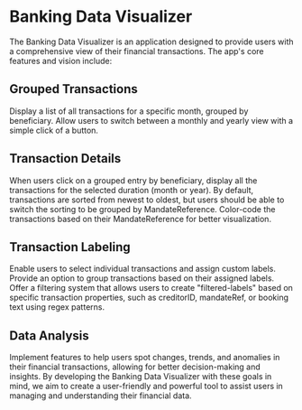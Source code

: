 # Banking Data Visualizer

The Banking Data Visualizer is an application designed to provide users with a comprehensive view of their financial transactions.
The app's core features and vision include:

## Grouped Transactions

Display a list of all transactions for a specific month, grouped by beneficiary.
Allow users to switch between a monthly and yearly view with a simple click of a button.

## Transaction Details

When users click on a grouped entry by beneficiary, display all the transactions for the selected duration (month or year).
By default, transactions are sorted from newest to oldest, but users should be able to switch the sorting to be grouped by MandateReference.
Color-code the transactions based on their MandateReference for better visualization.

## Transaction Labeling

Enable users to select individual transactions and assign custom labels.
Provide an option to group transactions based on their assigned labels.
Offer a filtering system that allows users to create "filtered-labels" based on specific transaction properties, such as creditorID, mandateRef, or booking text using regex patterns.

## Data Analysis

Implement features to help users spot changes, trends, and anomalies in their financial transactions, allowing for better decision-making and insights.
By developing the Banking Data Visualizer with these goals in mind, we aim to create a user-friendly and powerful tool to assist users in managing and understanding their financial data.
